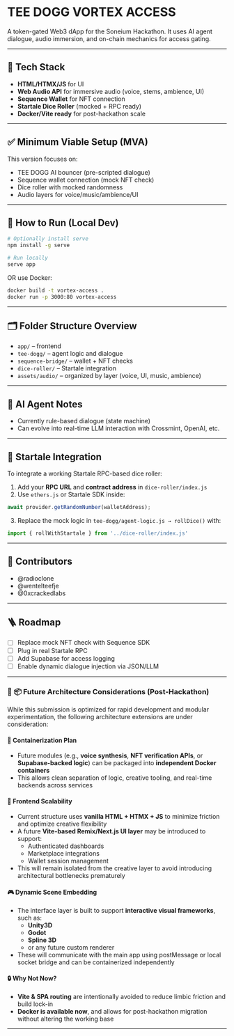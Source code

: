 # TEE DOGG VORTEX ACCESS

A token-gated Web3 dApp for the Soneium Hackathon. It uses AI agent dialogue, audio immersion, and on-chain mechanics for access gating.

---

## 🔧 Tech Stack
- **HTML/HTMX/JS** for UI
- **Web Audio API** for immersive audio (voice, stems, ambience, UI)
- **Sequence Wallet** for NFT connection
- **Startale Dice Roller** (mocked + RPC ready)
- **Docker/Vite ready** for post-hackathon scale

---

## ✅ Minimum Viable Setup (MVA)
This version focuses on:
- TEE DOGG AI bouncer (pre-scripted dialogue)
- Sequence wallet connection (mock NFT check)
- Dice roller with mocked randomness
- Audio layers for voice/music/ambience/UI

---

## 🚀 How to Run (Local Dev)

```bash
# Optionally install serve
npm install -g serve

# Run locally
serve app
```

OR use Docker:

```bash
docker build -t vortex-access .
docker run -p 3000:80 vortex-access
```

---

## 🗂 Folder Structure Overview
- `app/` – frontend
- `tee-dogg/` – agent logic and dialogue
- `sequence-bridge/` – wallet + NFT checks
- `dice-roller/` – Startale integration
- `assets/audio/` – organized by layer (voice, UI, music, ambience)

---

## 🧠 AI Agent Notes
- Currently rule-based dialogue (state machine)
- Can evolve into real-time LLM interaction with Crossmint, OpenAI, etc.

---

## 🎲 Startale Integration

To integrate a working Startale RPC-based dice roller:

1. Add your **RPC URL** and **contract address** in `dice-roller/index.js`
2. Use `ethers.js` or Startale SDK inside:
```js
await provider.getRandomNumber(walletAddress);
```
3. Replace the mock logic in `tee-dogg/agent-logic.js → rollDice()` with:
```js
import { rollWithStartale } from '../dice-roller/index.js'
```

---

## 🧾 Contributors
- @radioclone
- @wentelteefje
- @0xcrackedlabs

---

## 🪜 Roadmap
- [ ] Replace mock NFT check with Sequence SDK
- [ ] Plug in real Startale RPC
- [ ] Add Supabase for access logging
- [ ] Enable dynamic dialogue injection via JSON/LLM

---

### 🧰 📦 Future Architecture Considerations (Post-Hackathon)

While this submission is optimized for rapid development and modular experimentation, the following architecture extensions are under consideration:

#### 🐳 Containerization Plan
- Future modules (e.g., **voice synthesis**, **NFT verification APIs**, or **Supabase-backed logic**) can be packaged into **independent Docker containers**
- This allows clean separation of logic, creative tooling, and real-time backends across services

#### 🔧 Frontend Scalability
- Current structure uses **vanilla HTML + HTMX + JS** to minimize friction and optimize creative flexibility
- A future **Vite-based Remix/Next.js UI layer** may be introduced to support:
  - Authenticated dashboards
  - Marketplace integrations
  - Wallet session management
- This will remain isolated from the creative layer to avoid introducing architectural bottlenecks prematurely

#### 🎮 Dynamic Scene Embedding
- The interface layer is built to support **interactive visual frameworks**, such as:
  - **Unity3D**
  - **Godot**
  - **Spline 3D**
  - or any future custom renderer
- These will communicate with the main app using postMessage or local socket bridge and can be containerized independently

#### 🔒 Why Not Now?
- **Vite & SPA routing** are intentionally avoided to reduce limbic friction and build lock-in
- **Docker is available now**, and allows for post-hackathon migration without altering the working base

---
